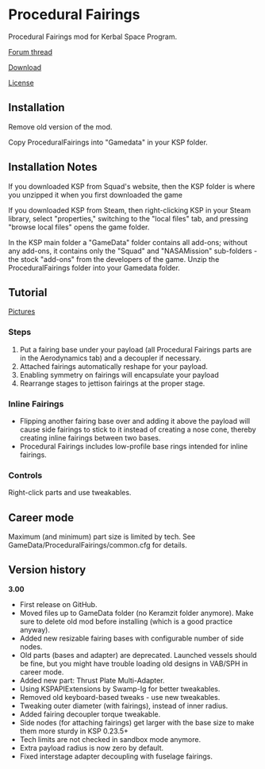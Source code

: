 # Procedural Fairings

Procedural Fairings mod for Kerbal Space Program.

[Forum thread](http://forum.kerbalspaceprogram.com/showthread.php/39512-0-21-Procedural-Fairings-2-1-base-rings-new-models-and-more)

[Download](https://github.com/e-dog/ProceduralFairings/releases)

[License](http://creativecommons.org/licenses/by/3.0/)


## Installation
Remove old version of the mod.

Copy ProceduralFairings into "Gamedata" in your KSP folder.

## Installation Notes

If you downloaded KSP from Squad's website, then the KSP folder is where you unzipped it when you first downloaded the game

If you downloaded KSP from Steam, then right-clicking KSP in your Steam library, select "properties," switching to the "local files" tab, and pressing "browse local files" opens the game folder.

In the KSP main folder a "GameData" folder contains all add-ons; without any add-ons, it contains only the "Squad" and "NASAMission" sub-folders - the stock "add-ons" from the developers of the game. Unzip the ProceduralFairings folder into your Gamedata folder.

## Tutorial
[Pictures](http://imgur.com/a/xCF0q)

### Steps
1. Put a fairing base under your payload (all Procedural Fairings parts are in the Aerodynamics tab) and a decoupler if necessary.
2. Attached fairings automatically reshape for your payload.
3. Enabling symmetry on fairings will encapsulate your payload
4. Rearrange stages to jettison fairings at the proper stage.

### Inline Fairings
- Flipping another fairing base over and adding it above the payload will cause side fairings to stick to it instead of creating a nose cone, thereby creating inline fairings between two bases.
- Procedural Fairings includes low-profile base rings intended for inline fairings.

### Controls
Right-click parts and use tweakables.

## Career mode
Maximum (and minimum) part size is limited by tech. See GameData/ProceduralFairings/common.cfg for details.

## Version history
**3.00**
- First release on GitHub.
- Moved files up to GameData folder (no Keramzit folder anymore). Make sure to delete old mod before installing (which is a good practice anyway).
- Added new resizable fairing bases with configurable number of side nodes.
- Old parts (bases and adapter) are deprecated. Launched vessels should be fine, but you might have trouble loading old designs in VAB/SPH in career mode.
- Added new part: Thrust Plate Multi-Adapter.
- Using KSPAPIExtensions by Swamp-Ig for better tweakables.
- Removed old keyboard-based tweaks - use new tweakables.
- Tweaking outer diameter (with fairings), instead of inner radius.
- Added fairing decoupler torque tweakable.
- Side nodes (for attaching fairings) get larger with the base size to make them more sturdy in KSP 0.23.5+
- Tech limits are not checked in sandbox mode anymore.
- Extra payload radius is now zero by default.
- Fixed interstage adapter decoupling with fuselage fairings.
